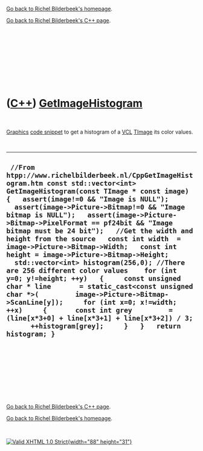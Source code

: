 [Go back to Richel Bilderbeek's homepage](index.htm).

[Go back to Richel Bilderbeek's C++ page](Cpp.htm).

 

 

 

 

 

([C++](Cpp.htm)) [GetImageHistogram](CppGetImageHistogram.htm)
==============================================================

 

[Graphics](CppGraphics.htm) [code snippet](CppCodeSnippets.htm) to get a
histogram of a [VCL](CppVcl.htm) [TImage](CppTImage.htm) its color
values.

 

  --------------------------------------------------------------------------------------------------------------------------------------------------------------------------------------------------------------------------------------------------------------------------------------------------------------------------------------------------------------------------------------------------------------------------------------------------------------------------------------------------------------------------------------------------------------------------------------------------------------------------------------------------------------------------------------------------------------------------------------------------------------------------------------------------------------------------------------------------------------------------------------------------------------------------
  ` //From htpp://www.richelbilderbeek.nl/CppGetImageHistogram.htm const std::vector<int> GetImageHistogram(const TImage * const image) {   assert(image!=0 && "Image is NULL");   assert(image->Picture->Bitmap!=0 && "Image bitmap is NULL");   assert(image->Picture->Bitmap->PixelFormat == pf24bit && "Image bitmap must be 24 bit");   //Get the width and height from the source   const int width  = image->Picture->Bitmap->Width;   const int height = image->Picture->Bitmap->Height;    std::vector<int> histogram(256,0); //There are 256 different color values    for (int y=0; y!=height; ++y)   {     const unsigned char * line       = static_cast<const unsigned char *>(         image->Picture->Bitmap->ScanLine[y]);     for (int x=0; x!=width; ++x)     {       const int grey         = (line[x*3+0] + line[x*3+1] + line[x*3+2]) / 3;       ++histogram[grey];     }   }   return histogram; }`
  --------------------------------------------------------------------------------------------------------------------------------------------------------------------------------------------------------------------------------------------------------------------------------------------------------------------------------------------------------------------------------------------------------------------------------------------------------------------------------------------------------------------------------------------------------------------------------------------------------------------------------------------------------------------------------------------------------------------------------------------------------------------------------------------------------------------------------------------------------------------------------------------------------------------------

 

 

 

 

 

[Go back to Richel Bilderbeek's C++ page](Cpp.htm).

[Go back to Richel Bilderbeek's homepage](index.htm).

 

[![Valid XHTML 1.0 Strict](valid-xhtml10.png){width="88"
height="31"}](http://validator.w3.org/check?uri=referer)

